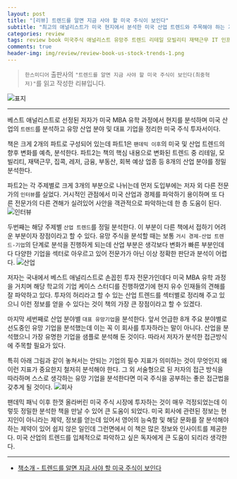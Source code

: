 ```yaml
---  
layout: post  
title: "[리뷰] 트렌드를 알면 지금 사야 할 미국 주식이 보인다"  
subtitle: "최고의 애널리스트가 미국 현지에서 분석한 미국 산업 트렌드와 주목해야 하는 기업 32"  
categories: review 
tags: review book 미국주식 애널리스트 유망주 트렌드 리테일 모빌리티 재택근무 IT 인프라 레저 금융 집콕 부동산        
comments: true  
header-img: img/review/review-book-us-stock-trends-1.png
---  
```

  
> `한스미디어` 출판사의 `"트렌드를 알면 지금 사야 할 미국 주식이 보인다(최중혁 저)"`를 읽고 작성한 리뷰입니다.  

![표지](https://telegeam.github.io/assets/img/review/review-book-us-stock-trends-1.png)  

---

베스트 애널리스트로 선정된 저자가 미국 MBA 유학 과정에서 현지를 분석하며 미국 산업의 `트렌드`를 분석하고 유망 산업 분야 및 대표 기업을 정리한 미국 주식 투자서이다.

책은 크게 2개의 파트로 구성되어 있는데 파트1은 `팬데믹 이후`의 미국 및 산업 트렌드의 향후 변화를 예측, 분석한다. 파트2는 책의 핵심 내용으로 변화된 트렌드 중 리테일, 모빌리티, 재택근무, 집콕, 레저, 금융, 부동산, 회복 예상 업종 등 8개의 산업 분야를 정밀 분석한다. 

파트2는 각 주제별로 크게 3개의 부분으로 나뉘는데 먼저 도입부에는 저자 외 다른 전문가의 `인터뷰`를 실었다. 거시적인 관점에서 미국 산업과 경제를 파악하기 용이하며 또 다른 전문가의 다른 견해가 실려있어 사안을 객관적으로 파악하는데 한 층 도움이 된다. 
![인터뷰](https://telegeam.github.io/assets/img/review/review-book-us-stock-trends-2.png)  

두번째는 해당 주제별 `산업 트렌드`를 정밀 분석한다. 이 부분이 다른 책에서 접하기 어려운 부분이자 장점이라고 할 수 있다. 유망 주식을 분석할 때는 보통 `거시 경제-산업 트렌드-기업`의 단계로 분석을 진행하게 되는데 산업 부분은 생각보다 변화가 빠른 부분인데다 다양한 기업을 섹터로 아우르고 있어 전문가가 아닌 이상 정확한 판단과 분석이 어렵다.
![산업](https://telegeam.github.io/assets/img/review/review-book-us-stock-trends-4.png)  

저자는 국내에서 베스트 애널리스트로 손꼽힌 투자 전문가인데다 미국 MBA 유학 과정을 거치며 해당 학교의 기업 케이스 스터디를 진행하였기에 현지 유수 인재들의 견해를 잘 파악하고 있다. 투자의 허리라고 할 수 있는 산업 트렌드를 섹터별로 정리해 주고 있으니 이런 정보를 얻을 수 있다는 것이 책의 가장 큰 장점이라고 할 수 있겠다.

마지막 세번째로 산업 분야별 `대표 유망기업`을 분석한다. 앞서 언급한 8개 주요 분야별로 선도중인 유망 기업을 분석했는데 이는 꼭 이 회사를 투자하라는 말이 아니다. 산업을 분석했으니 가장 유명한 기업을 샘플로 분석해 둔 것이다. 따라서 저자가 분석한 접근방식에 주목할 필요가 있다. 

특히 아래 그림과 같이 놓쳐서는 안되는 기업의 필수 지표가 의미하는 것이 무엇인지 왜 이런 지표가 중요한지 철저히 분석해야 한다. 그 외 서술형으로 된 저자의 접근 방식을 따라하며 스스로 생각하는 유망 기업을 분석한다면 미국 주식을 공부하는 좋은 접근법을 갖추게 될 것이다. 
![회사](https://telegeam.github.io/assets/img/review/review-book-us-stock-trends-3.png)  

팬데믹 패닉 이후 한껏 올라버린 미국 주식 시장에 투자하는 것이 매우 걱정되었는데 이렇듯 정밀한 분석한 책을 만날 수 있어 큰 도움이 되었다. 미국 회사에 관련된 정보는 현지인이 아니라는 제약, 정보를 얻는데 있어서 영어의 능숙함 및 해당 문화를 잘 분석해야 하는 제약이 있어 쉽지 않은 일인데 그런면에서 이 책은 많은 정보와 인사이트를 제공한다. 미국 산업의 트렌드를 입체적으로 파악하고 싶은 독자에게 큰 도움이 되리라 생각한다.

---

* [책소개 - 트렌드를 알면 지금 사야 할 미국 주식이 보인다](http://www.yes24.com/Product/Goods/102726317)


